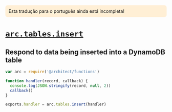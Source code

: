 <div style=background:papayawhip;padding:10px;border-radius:7px;>Esta tradução para o português ainda está incompleta!</div>

# <a id=arc.tables.insert href=#arc.tables.insert>`arc.tables.insert`</a>

## Respond to data being inserted into a DynamoDB table

```javascript
var arc = require('@architect/functions')

function handler(record, callback) {
  console.log(JSON.stringify(record, null, 2))
  callback()
}

exports.handler = arc.tables.insert(handler)
```
